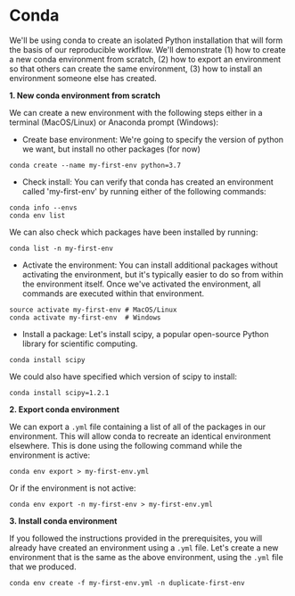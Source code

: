 # Conda

We'll be using conda to create an isolated Python installation that will form the basis of our reproducible workflow. We'll demonstrate (1) how to create a new conda environment from scratch, (2) how to export an environment so that others can create the same environment, (3) how to install an environment someone else has created.

__1. New conda environment from scratch__

We can create a new environment with the following steps either in a terminal (MacOS/Linux) or Anaconda prompt (Windows):

+ Create base environment:
We're going to specify the version of python we want, but install no other packages (for now)
```
conda create --name my-first-env python=3.7
```

+ Check install:
You can verify that conda has created an environment called 'my-first-env' by running either of the following commands:
```
conda info --envs
conda env list
```
We can also check which packages have been installed by running:
```
conda list -n my-first-env
```

+ Activate the environment:
You can install additional packages without activating the environment, but it's typically easier to do so from within the environment itself. Once we've activated the environment, all commands are executed within that environment.
```
source activate my-first-env # MacOS/Linux
conda activate my-first-env  # Windows
```

+ Install a package:
Let's install scipy, a popular open-source Python library for scientific computing.
```
conda install scipy
```
We could also have specified which version of scipy to install:
```
conda install scipy=1.2.1
```

__2. Export conda environment__

We can export a `.yml` file containing a list of all of the packages in our environment. This will allow conda to recreate an identical environment elsewhere. This is done using the following command while the environment is active:
```
conda env export > my-first-env.yml
```
Or if the environment is not active:
```
conda env export -n my-first-env > my-first-env.yml
```

__3. Install conda environment__

If you followed the instructions provided in the prerequisites, you will already have created an environment using a `.yml` file.
Let's create a new environment that is the same as the above environment, using the `.yml` file that we produced.

```
conda env create -f my-first-env.yml -n duplicate-first-env
```
